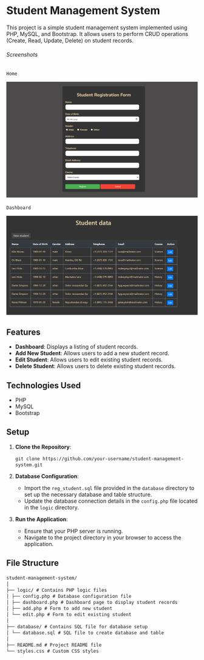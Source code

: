 # Student Management System

This project is a simple student management system implemented using PHP, MySQL, and Bootstrap. It allows users to perform CRUD operations (Create, Read, Update, Delete) on student records.

###### Screenshots

``Home``

![Home](./img/home.png)

``Dashboard``

![Dashboard](./img/stud.png)



## Features

- **Dashboard**: Displays a listing of student records.
- **Add New Student**: Allows users to add a new student record.
- **Edit Student**: Allows users to edit existing student records.
- **Delete Student**: Allows users to delete existing student records.

## Technologies Used

- PHP
- MySQL
- Bootstrap



## Setup

1. **Clone the Repository**:

    ```
    git clone https://github.com/your-username/student-management-system.git
    ```

2. **Database Configuration**:

    - Import the `reg_student.sql` file provided in the `database` directory to set up the necessary database and table structure.
    - Update the database connection details in the `config.php` file located in the `logic` directory.

3. **Run the Application**:

    - Ensure that your PHP server is running.
    - Navigate to the project directory in your browser to access the application.

## File Structure
```markdwon
student-management-system/
│
├── logic/ # Contains PHP logic files
│ ├── config.php # Database configuration file
│ ├── dashboard.php # Dashboard page to display student records
│ ├── add.php # Form to add new student
│ └── edit.php # Form to edit existing student
│
├── database/ # Contains SQL file for database setup
│ └── database.sql # SQL file to create database and table
│
├── README.md # Project README file
└── styles.css # Custom CSS styles
```


